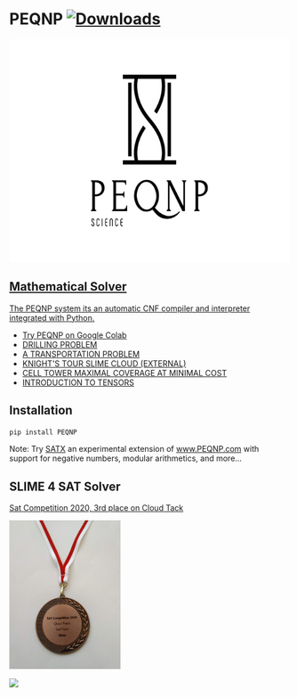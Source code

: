 # PEQNP [![Downloads](https://pepy.tech/badge/peqnp)](https://pepy.tech/project/peqnp)

<a href="https://www.peqnp.com"><img border="0" alt="PEQNP" src="https://raw.githubusercontent.com/maxtuno/PEQNP/master/logo.png" width="640" height="400">

## Mathematical Solver

The PEQNP system its an automatic CNF compiler and interpreter integrated with Python.

- [Try PEQNP on Google Colab](https://colab.research.google.com/github/maxtuno/PEQNP/blob/master/docs/PEQNP.ipynb)
- [DRILLING PROBLEM](https://colab.research.google.com/github/maxtuno/PEQNP/blob/master/docs/drilling_problem.ipynb)
- [A TRANSPORTATION PROBLEM](https://colab.research.google.com/github/maxtuno/PEQNP/blob/master/docs/transport.ipynb)
- [KNIGHT'S TOUR SLIME CLOUD (EXTERNAL)](https://colab.research.google.com/github/maxtuno/PEQNP/blob/master/docs/knight_cloud.ipynb)
- [CELL TOWER MAXIMAL COVERAGE AT MINIMAL COST](https://colab.research.google.com/github/maxtuno/PEQNP/blob/master/docs/CELL_TOWER_COVERAGE.ipynb)
- [INTRODUCTION TO TENSORS](https://colab.research.google.com/github/maxtuno/PEQNP/blob/master/docs/tensors.ipynb)

## Installation
```python
pip install PEQNP
```

Note: Try [SATX](https://github.com/maxtuno/SATX) an experimental extension of www.PEQNP.com with support for negative numbers, modular arithmetics, and more...

## SLIME 4 SAT Solver 

[Sat Competition 2020, 3rd place on Cloud Tack](https://satcompetition.github.io/2020/results.html)

<img border="0" alt="SLIME" src="https://raw.githubusercontent.com/maxtuno/PEQNP/master/medal.jpg" width="200" height="267">

<img
  src="https://cr-ss-service.azurewebsites.net/api/ScreenShot?widget=summary&username=maxtuno&badges=2&show-avatar=true&style=--header-bg-color:%23000;--border-radius:10px"/>
